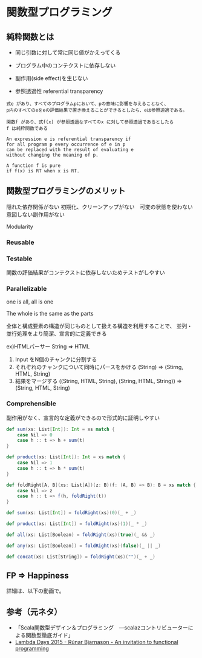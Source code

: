 # 関数型プログラミング

## 純粋関数とは
- 同じ引数に対して常に同じ値がかえってくる
- プログラム中のコンテクストに依存しない
- 副作用(side effect)を生じない


- 参照透過性 referential transparency
```
式e があり、すべてのプログラムpにおいて、pの意味に影響を与えることなく、
p内のすべてのeをeの評価結果で置き換えることができるとしたら、eは参照透過である。

関数f があり、式f(x) が参照透過なすべてのx に対して参照透過であるとしたら
f は純粋関数である

An expression e is referential transparency if
for all program p every occurrence of e in p
can be replaced with the result of evaluating e
without changing the meaning of p.

A function f is pure
if f(x) is RT when x is RT.
```
## 関数型プログラミングのメリット
隠れた依存関係がない
初期化、クリーンアップがない　可変の状態を使わない
意図しない副作用がない

Modularity
### Reusable
### Testable
関数の評価結果がコンテクストに依存しないためテストがしやすい
### Parallelizable
one is all, all is one

The whole is the same as the parts

全体と構成要素の構造が同じものとして扱える構造を利用することで、
並列・並行処理をより簡潔、宣言的に定義できる

ex)HTMLパーサー String => HTML
 1. Input をN個のチャンクに分割する
 2. それぞれのチャンクについて同時にパースをかける (String) => (Stirng, HTML, String)
 3. 結果をマージする ((String, HTML, String), (String, HTML, String)) => (String, HTML, String)
 

### Comprehensible
副作用がなく、宣言的な定義ができるので形式的に証明しやすい

```scala
def sum(xs: List[Int]): Int = xs match {
    case Nil => 0
    case h :: t => h + sum(t)
}

def product(xs: List[Int]): Int = xs match {
    case Nil => 1
    case h :: t => h * sum(t)
}
```

```scala
def foldRight[A, B](xs: List[A])(z: B)(f: (A, B) => B): B = xs match {
    case Nil => z
    case h :: t => f(h, foldRight(t))
}

def sum(xs: List[Int]) = foldRight(xs)(0)(_ + _)

def product(xs: List[Int]) = foldRight(xs)(1)(_ * _)

def all(xs: List[Boolean) = foldRight(xs)(true)(_ && _)

def any(xs: List[Boolean]) = foldRight(xs)(false)(_ || _)

def concat(xs: List[String]) = foldRight(xs)("")(_ + _)
```

## FP => Happiness
詳細は、以下の動画で。

## 参考（元ネタ）
- 「Scala関数型デザイン＆プログラミング　―scalazコントリビューターによる関数型徹底ガイド」
- [Lambda Days 2015 - Rúnar Bjarnason - An invitation to functional programming](https://www.youtube.com/watch?v=aa7jh1J4xNs)
